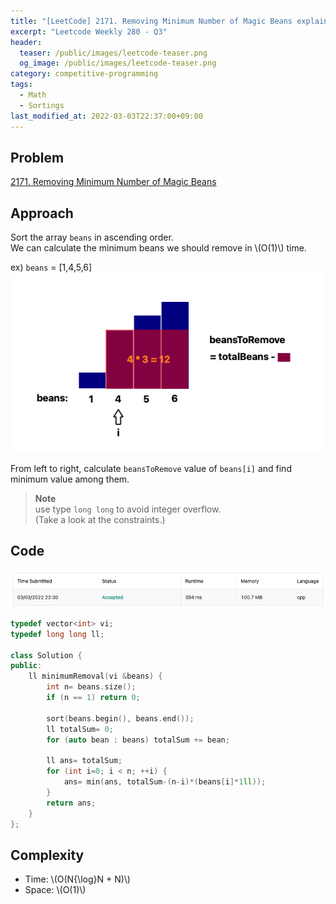 ```yaml
---
title: "[LeetCode] 2171. Removing Minimum Number of Magic Beans explained"
excerpt: "Leetcode Weekly 280 - Q3"
header:
  teaser: /public/images/leetcode-teaser.png
  og_image: /public/images/leetcode-teaser.png
category: competitive-programming
tags:
  - Math
  - Sortings
last_modified_at: 2022-03-03T22:37:00+09:00
---
```


## Problem

[2171. Removing Minimum Number of Magic Beans](https://leetcode.com/problems/removing-minimum-number-of-magic-beans/)

## Approach

Sort the array `beans` in ascending order.  
We can calculate the minimum beans we should remove in \\(O(1)\\) time.

ex) `beans` = [1,4,5,6]
<img src="/public/images/leetcode-2171-figure-1.png" title="figure.1"/>

From left to right, calculate `beansToRemove` value of `beans[i]` and find minimum value among them.

> **Note**  
> use type `long long` to avoid integer overflow.  
> (Take a look at the constraints.)

## Code

<img src="/public/images/leetcode-2171-result.png"/>

```cpp
typedef vector<int> vi;
typedef long long ll;

class Solution {
public:
    ll minimumRemoval(vi &beans) {
        int n= beans.size();
        if (n == 1) return 0;

        sort(beans.begin(), beans.end());
        ll totalSum= 0;
        for (auto bean : beans) totalSum += bean;

        ll ans= totalSum;
        for (int i=0; i < n; ++i) {
            ans= min(ans, totalSum-(n-i)*(beans[i]*1ll));
        }
        return ans;
    }
};
```

## Complexity

- Time: \\(O(N{\log}N + N)\\)
- Space: \\(O(1)\\)
